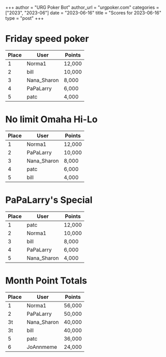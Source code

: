 +++
author = "URG Poker Bot"
author_url = "urgpoker.com"
categories = ["2023", "2023-06"]
date = "2023-06-16"
title = "Scores for 2023-06-16"
type = "post"
+++
# Friday speed poker

| Place | User | Points |
|-------|------|--------|
| 1 | Norma1 | 12,000 |
| 2 | bill | 10,000 |
| 3 | Nana_Sharon | 8,000 |
| 4 | PaPaLarry | 6,000 |
| 5 | patc | 4,000 |

# No limit Omaha Hi-Lo

| Place | User | Points |
|-------|------|--------|
| 1 | Norma1 | 12,000 |
| 2 | PaPaLarry | 10,000 |
| 3 | Nana_Sharon | 8,000 |
| 4 | patc | 6,000 |
| 5 | bill | 4,000 |

# PaPaLarry's Special

| Place | User | Points |
|-------|------|--------|
| 1 | patc | 12,000 |
| 2 | Norma1 | 10,000 |
| 3 | bill | 8,000 |
| 4 | PaPaLarry | 6,000 |
| 5 | Nana_Sharon | 4,000 |

# Month Point Totals

| Place | User | Points |
|-------|------|--------|
| 1 | Norma1 | 56,000 |
| 2 | PaPaLarry | 50,000 |
| 3t | Nana_Sharon | 40,000 |
| 3t | bill | 40,000 |
| 5 | patc | 36,000 |
| 6 | JoAnnmeme | 24,000 |
